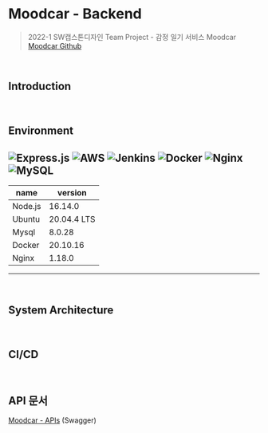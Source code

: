 #  Moodcar - Backend
>2022-1 SW캡스톤디자인 Team Project - 감정 일기 서비스 Moodcar   
[Moodcar Github](https://github.com/MoodCar)
<br/>

## Introduction
<br/>



## Environment
![Express.js](https://img.shields.io/badge/express.js-%23404d59.svg?style=for-the-badge&logo=express&logoColor=%2361DAFB)
![AWS](https://img.shields.io/badge/AWS-%23FF9900.svg?style=for-the-badge&logo=amazon-aws&logoColor=white)
![Jenkins](https://img.shields.io/badge/jenkins-%232C5263.svg?style=for-the-badge&logo=jenkins&logoColor=white)
![Docker](https://img.shields.io/badge/docker-%230db7ed.svg?style=for-the-badge&logo=docker&logoColor=white)
![Nginx](https://img.shields.io/badge/nginx-%23009639.svg?style=for-the-badge&logo=nginx&logoColor=white)
![MySQL](https://img.shields.io/badge/mysql-%2300f.svg?style=for-the-badge&logo=mysql&logoColor=white) 
---
| name    | version   
| ------- | --------- 
| Node.js | 16.14.0   
| Ubuntu  | 20.04.4 LTS 
| Mysql   | 8.0.28 
| Docker  | 20.10.16  
| Nginx   | 1.18.0   
---
<br/>

## System Architecture

<br/>

## CI/CD

<br/>

##  API 문서
[Moodcar - APIs](http://ec2-3-39-17-18.ap-northeast-2.compute.amazonaws.com/api-docs) (Swagger)